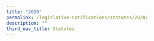 ```yaml
---
title: "2020"
permalink: /legislative-notifications/statutes/2020/
description: ""
third_nav_title: Statutes
---
```

